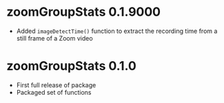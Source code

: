 # zoomGroupStats 0.1.9000
* Added `imageDetectTime()` function to extract the recording time from a still frame of a Zoom video

# zoomGroupStats 0.1.0
* First full release of package
* Packaged set of functions